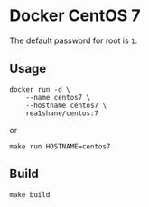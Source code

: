 # Docker CentOS 7

The default password for root is `1`.

## Usage

```shell
docker run -d \
    --name centos7 \
    --hostname centos7 \
    rea1shane/centos:7
```

or

```shell
make run HOSTNAME=centos7
```

## Build

```shell
make build
```
